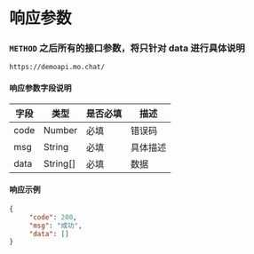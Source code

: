 # 响应参数
### `METHOD`  之后所有的接口参数，将只针对 data 进行具体说明
```
https://demoapi.mo.chat/
```


#### 响应参数字段说明

| 字段  | 类型 | 是否必填 | 描述|
| ------------- | ------------- | ------------------ | ------------------ |
| code  | Number  | 必填 | 错误码 |
| msg  | String  | 必填 | 具体描述 |
| data  | String[]  | 必填 | 数据 |


#### 响应示例

```json
{
     "code": 200,
     "msg": "成功",
     "data": []
}
```